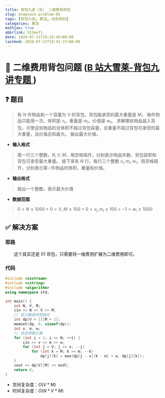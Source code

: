 ```yaml
---
title: 背包九讲（五） 二维费用背包
slug: knapsack-problem-05
tags: [背包九讲, 算法, 动态规划]
categories: 算法
mathjax: true
abbrlink: 513eef1
date: 2020-07-11T19:24:45+08:00
lastmod: 2020-07-11T19:41:37+08:00
---
```


# 🎒 二维费用背包问题 ([B 站大雪莱-背包九讲专题 <i class="fa fa-external-link-alt"></i>](https://www.bilibili.com/video/BV1qt411Z7nE?from=search&seid=7823159650487960943))

## ❓ 题目

> 有 $N$ 件物品和一个容量为 $V$ 的背包，背包能承受的最大重量是 $M$。
> 每件物品只能用一次。体积是 $v_i$，重量是 $m_i$，价值是 $w_i$。
> 求解哪些物品装入背包，可使这些物品的总体积不超过背包容量，总重量不超过背包可承受的最大重量，且价值总和最大。
> 输出最大价值。

<!--more-->

- **输入格式**

> 第一行三个整数，$N,V,M$，用空格隔开，分别表示物品件数、背包容积和背包可承受最大重量。
> 接下来有 $N$ 行，每行三个整数 $v_i,m_i,w_i$，用空格隔开，分别表示第 $i$ 件物品的体积、重量和价值。

- **输出格式**

> 输出一个整数，表示最大价值

- **数据范围**

> $0 < N \leq 1000$ > $0 < V,M \leq 100$ > $0 < v_i,m_i \leq 100$ > $-1 < w_i \leq 1000$

## ✅ 解决方案

### 思路

&emsp;&emsp;这个其实还是 01 背包，只需要将一维费用扩展为二维费用即可。

### 代码

```c++
#include <iostream>
#include <cstring>
#include <algorithm>
using namespace std;

int main() {
    int N, V, M;
    cin >> N >> V >> M;
    // 定义数组并初始化
    int dp[V + 1][M + 1];
    memset(dp, 0, sizeof(dp));
    int v, m, w;
    // 状态转移计算
    for (int i = 1; i <= N; ++i) {
        cin >> v >> m >> w;
        for (int j = V; j >= v; --j)
            for (int k = M; k >= m; --k)
                dp[j][k] = max(dp[j - v][k - m] + w, dp[j][k]);
    }
    cout << dp[V][M] << endl;
    return 0;
}
```

- 空间复杂度：$O(V*M)$
- 时间复杂度：$O(N\ast V\ast M)$
